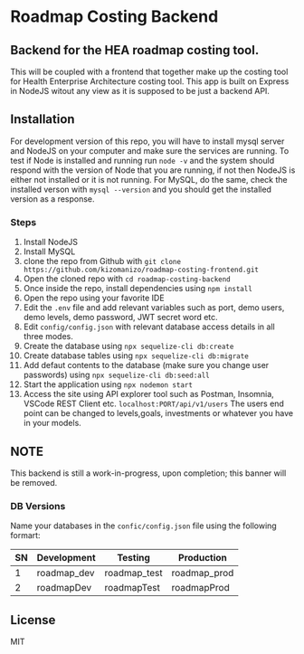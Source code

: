 # Roadmap Costing Backend
## Backend for the HEA roadmap costing tool.

This will be coupled with a frontend that together make up the costing tool for Health Enterprise Architecture costing tool. This app is built on Express in NodeJS witout any view as it is supposed to be just a backend API.

## Installation ##

For development version of this repo, you will have to install mysql server and NodeJS on your computer and make sure the services are running. To test if Node is installed and running run `node -v` and the system should respond with the version of Node that you are running, if not then NodeJS is either not installed or it is not running. For MySQL, do the same, check the installed verson with `mysql --version` and you should get the installed version as a response.

### Steps ###
1. Install NodeJS 
2. Install MySQL
3. clone the repo from Github with `git clone https://github.com/kizomanizo/roadmap-costing-frontend.git`
4. Open the cloned repo with `cd roadmap-costing-backend`
5. Once inside the repo, install dependencies using `npm install`
6. Open the repo using your favorite IDE
7. Edit the `.env` file and add relevant variables such as port, demo users, demo levels, demo password, JWT secret word etc.
8. Edit `config/config.json` with relevant database access details in all three modes.
9. Create the database using `npx sequelize-cli db:create`
10. Create database tables using `npx sequelize-cli db:migrate`
11. Add defaut contents to the database (make sure you change user passwords) using `npx sequelize-cli db:seed:all`
12. Start the application using `npx nodemon start`
13. Access the site using API explorer tool such as Postman, Insomnia, VSCode REST Client etc. `localhost:PORT/api/v1/users` The users end point can be changed to levels,goals, investments or whatever you have in your models.

## NOTE ##
This backend is still a work-in-progress, upon completion; this banner will be removed.

### DB Versions ###
Name your databases in the `confic/config.json` file using the following formart:

SN           | Development  | Testing      | Production
------------ | ------------ | ------------ | ------------
1            | roadmap_dev  | roadmap_test | roadmap_prod
2            | roadmapDev   | roadmapTest  | roadmapProd

## License
MIT